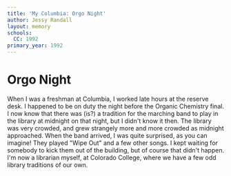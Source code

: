 ```yaml
---
title: 'My Columbia: Orgo Night'
author: Jessy Randall
layout: memory
schools:
  CC: 1992
primary_year: 1992
---
```

# Orgo Night

When I was a freshman at Columbia, I worked late hours at the reserve desk. I happened to be on duty the night before the Organic Chemistry final. I now know that there was (is?) a tradition for the marching band to play in the library at midnight on that night, but I didn't know it then. The library was very crowded, and grew strangely more and more crowded as midnight approached. When the band arrived, I was quite surprised, as you can imagine! They played "Wipe Out" and a few other songs. I kept waiting for somebody to kick them out of the building, but of course that didn't happen. I'm now a librarian myself, at Colorado College, where we have a few odd library traditions of our own.
